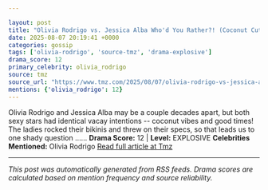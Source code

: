```yaml
---

layout: post
title: "Olivia Rodrigo vs. Jessica Alba Who'd You Rather?! (Coconut Cuties Edition)"""
date: 2025-08-07 20:19:41 +0000
categories: gossip
tags: ['olivia-rodrigo', 'source-tmz', 'drama-explosive']
drama_score: 12
primary_celebrity: olivia_rodrigo
source: tmz
source_url: "https://www.tmz.com/2025/08/07/olivia-rodrigo-vs-jessica-alba-whod-you-rather-coconut-cuties-edition/"""
mentions: {'olivia_rodrigo': 12}
---
```


Olivia Rodrigo and Jessica Alba may be a couple decades apart, but both sexy stars had identical vacay intentions -- coconut vibes and good times! The ladies rocked their bikinis and threw on their specs, so that leads us to one shady question ...… **Drama Score:** 12 | **Level:** EXPLOSIVE **Celebrities Mentioned:** Olivia Rodrigo [Read full article at Tmz](https://www.tmz.com/2025/08/07/olivia-rodrigo-vs-jessica-alba-whod-you-rather-coconut-cuties-edition/)

---

*This post was automatically generated from RSS feeds. Drama scores are calculated based on mention frequency and source reliability.*